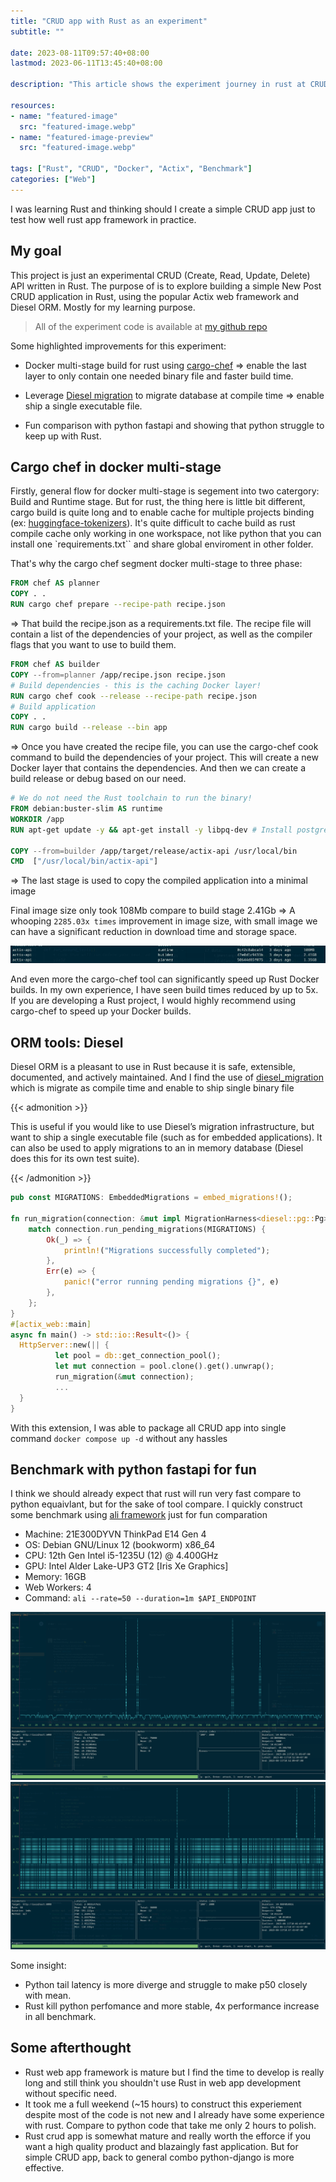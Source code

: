 ```yaml
---
title: "CRUD app with Rust as an experiment"
subtitle: ""

date: 2023-08-11T09:57:40+08:00
lastmod: 2023-06-11T13:45:40+08:00

description: "This article shows the experiment journey in rust at CRUD app."

resources:
- name: "featured-image"
  src: "featured-image.webp"
- name: "featured-image-preview"
  src: "featured-image.webp"

tags: ["Rust", "CRUD", "Docker", "Actix", "Benchmark"]
categories: ["Web"]
---
```


I was learning Rust and thinking should I create a simple CRUD app just to test how well rust app framework in practice.

<!--more-->

## My goal

This project is just an experimental CRUD (Create, Read, Update, Delete) API written in Rust. The purpose of is to explore building a simple New Post CRUD application in Rust, using the popular Actix web framework and Diesel ORM. Mostly for my learning purpose.

> All of the experiment code is available at [my github repo](https://github.com/haicheviet/rust-actix-crud-app)

Some highlighted improvements for this experiment:

* Docker multi-stage build for rust using [cargo-chef](https://github.com/LukeMathWalker/cargo-chef) => enable the last layer to only contain one needed binary file and faster build time.
* Leverage [Diesel migration](https://docs.rs/diesel_migrations/latest/diesel_migrations/macro.embed_migrations.html) to migrate database at compile time => enable ship a single executable file.

* Fun comparison with python fastapi and showing that python struggle to keep up with Rust.

## Cargo chef in docker multi-stage

Firstly, general flow for docker multi-stage is segement into two catergory: Build and Runtime stage. But for rust, the thing here is little bit different, cargo build is quite long and to enable cache for multiple projects binding (ex: [huggingface-tokenizers](https://github.com/huggingface/tokenizers)). It's quite difficult to cache build as rust compile cache only working in one workspace, not like python that you can install one `requirements.txt`` and share global enviroment in other folder.

That's why the cargo chef segment docker multi-stage to three phase:

```Dockerfile
FROM chef AS planner
COPY . .
RUN cargo chef prepare --recipe-path recipe.json
```
=> That build the recipe.json as a requirements.txt file. The recipe file will contain a list of the dependencies of your project, as well as the compiler flags that you want to use to build them.


```Dockerfile
FROM chef AS builder 
COPY --from=planner /app/recipe.json recipe.json
# Build dependencies - this is the caching Docker layer!
RUN cargo chef cook --release --recipe-path recipe.json
# Build application
COPY . .
RUN cargo build --release --bin app
```
=> Once you have created the recipe file, you can use the cargo-chef cook command to build the dependencies of your project. This will create a new Docker layer that contains the dependencies. And then we can create a build release or debug based on our need.


```Dockerfile
# We do not need the Rust toolchain to run the binary!
FROM debian:buster-slim AS runtime
WORKDIR /app
RUN apt-get update -y && apt-get install -y libpq-dev # Install postgres client

COPY --from=builder /app/target/release/actix-api /usr/local/bin
CMD  ["/usr/local/bin/actix-api"]
```
=> The last stage is used to copy the compiled application into a minimal image

Final image size only took 108Mb compare to build stage 2.41Gb => A whooping `2285.03x times` improvement in image size, with small image we can have a significant reduction in download time and storage space.

![Alt text](docker-image-size.png)


And even more the cargo-chef tool can significantly speed up Rust Docker builds. In my own experience, I have seen build times reduced by up to 5x. If you are developing a Rust project, I would highly recommend using cargo-chef to speed up your Docker builds.


## ORM tools: Diesel

Diesel ORM is a pleasant to use in Rust because it is safe, extensible, documented, and actively maintained. And I find the use of [diesel_migration](https://docs.rs/diesel_migrations/latest/diesel_migrations/) which is migrate as compile time and enable to ship single binary file  

{{< admonition >}}

This is useful if you would like to use Diesel’s migration infrastructure, but want to ship a single executable file (such as for embedded applications). It can also be used to apply migrations to an in memory database (Diesel does this for its own test suite).

{{< /admonition >}}

```rust
pub const MIGRATIONS: EmbeddedMigrations = embed_migrations!();

fn run_migration(connection: &mut impl MigrationHarness<diesel::pg::Pg>) {
    match connection.run_pending_migrations(MIGRATIONS) {
        Ok(_) => {
            println!("Migrations successfully completed");
        },
        Err(e) => {
            panic!("error running pending migrations {}", e)
        },
    };
}
#[actix_web::main]
async fn main() -> std::io::Result<()> {
  HttpServer::new(|| {
          let pool = db::get_connection_pool();
          let mut connection = pool.clone().get().unwrap();
          run_migration(&mut connection);
          ...
  }
}
```

With this extension, I was able to package all CRUD app into single command `docker compose up -d` without any hassles

## Benchmark with python fastapi for fun

I think we should already expect that rust will run very fast compare to python equaivlant, but for the sake of tool compare. I quickly construct some benchmark using [ali framework](https://github.com/nakabonne/ali) just for fun comparation

- Machine: 21E300DYVN ThinkPad E14 Gen 4
- OS: Debian GNU/Linux 12 (bookworm) x86_64
- CPU: 12th Gen Intel i5-1235U (12) @ 4.400GHz 
- GPU: Intel Alder Lake-UP3 GT2 [Iris Xe Graphics] 
- Memory: 16GB
- Web Workers: 4
- Command: `ali --rate=50 --duration=1m $API_ENDPOINT`

![Alt text](python-benchmark.png "Python benchmark")
![Alt text](rust-benchmark.png "Rust benchmark")

Some insight:
- Python tail latency is more diverge and struggle to make p50 closely with mean.
- Rust kill python perfomance and more stable, 4x performance increase in all benchmark.

## Some afterthought

* Rust web app framework is mature but I find the time to develop is really long and still think you shouldn't use Rust in web app development without specific need.
* It took me a full weekend (~15 hours) to construct this experiement despite most of the code is not new and I already have some experience with rust. Compare to python code that take me only 2 hours to polish.
* Rust crud app is somewhat mature and really worth the efforce if you want a high quality product and blazaingly fast application. But for simple CRUD app, back to general combo python-django is more effective.